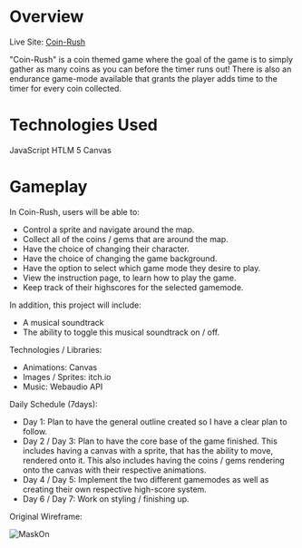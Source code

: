 # Overview

Live Site: [Coin-Rush](https://adeshpawaroo.github.io/Coin-Rush/)

"Coin-Rush" is a coin themed game where the goal of the game is to simply gather as many coins as you can before the timer runs out! There is also an endurance game-mode available that grants the player adds time to the timer for every coin collected.

# Technologies Used
JavaScript
HTLM 5 Canvas

# Gameplay


In Coin-Rush, users will be able to:
- Control a sprite and navigate around the map.
- Collect all of the coins / gems that are around the map.
- Have the choice of changing their character.
- Have the choice of changing the game background.
- Have the option to select which game mode they desire to play.
- View the instruction page, to learn how to play the game.
- Keep track of their highscores for the selected gamemode.

In addition, this project will include:
- A musical soundtrack
- The ability to toggle this musical soundtrack on / off.

Technologies / Libraries:
- Animations: Canvas
- Images / Sprites: itch.io
- Music: Webaudio API

Daily Schedule (7days):
- Day 1: Plan to have the general outline created so I have a clear plan to follow.
- Day 2 / Day 3: Plan to have the core base of the game finished. This includes having a canvas with a sprite, that has the ability to move, rendered onto it. This also includes having the coins / gems rendering onto the canvas with their respective animations.
- Day 4 / Day 5: Implement the two different gamemodes as well as creating their own respective high-score system.
- Day 6 / Day 7: Work on styling / finishing up.

Original Wireframe:

![MaskOn](https://user-images.githubusercontent.com/80853626/136603127-6fce7e0a-58b1-4e7d-a2f0-894775dfd6e9.png)
